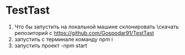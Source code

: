 # TestTast
1) Что бы запустить на локальной машине
склонировать \скачать репозиторий с  https://github.com/Gospodar91/TestTast
2) запустить с терминале команду npm i
3) запустить проект -npm start 